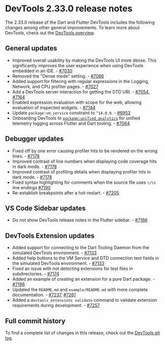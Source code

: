 # DevTools 2.33.0 release notes

The 2.33.0 release of the Dart and Flutter DevTools
includes the following changes among other general improvements.
To learn more about DevTools, check out the
[DevTools overview](/tools/devtools).

## General updates

* Improved overall usability by making the DevTools UI more dense.
  This significantly improves the user experience when using
  DevTools embedded in an IDE. - [#7030](https://github.com/flutter/devtools/pull/7030)
* Removed the "Dense mode" setting. - [#7086](https://github.com/flutter/devtools/pull/7086)
* Added support for filtering with regular expressions in
  the Logging, Network, and CPU profiler pages. - [#7027](https://github.com/flutter/devtools/pull/7027)
* Add a DevTools server interaction for getting the DTD URI. - [#7054](https://github.com/flutter/devtools/pull/7054), [#7164](https://github.com/flutter/devtools/pull/7164)
* Enabled expression evaluation with scope for the web,
  allowing evaluation of inspected widgets. - [#7144](https://github.com/flutter/devtools/pull/7144)
* Update `package:vm_service` constraint to `^14.0.0`. - [#6953](https://github.com/flutter/devtools/pull/6953)
* Onboarding DevTools to [`package:unified_analytics`](https://pub.dev/packages/unified_analytics) for
  unified telemetry logging across Flutter and Dart tooling. - [#7084](https://github.com/flutter/devtools/pull/7084)

## Debugger updates

* Fixed off by one error causing profiler hits to be
  rendered on the wrong lines. - [#7178](https://github.com/flutter/devtools/pull/7178)
* Improved contrast of line numbers when
  displaying code coverage hits in dark mode. - [#7178](https://github.com/flutter/devtools/pull/7178)
* Improved contrast of profiling details when
  displaying profiler hits in dark mode. - [#7178](https://github.com/flutter/devtools/pull/7178)
* Fixed syntax highlighting for comments when
  the source file uses `\r\n` line endings [#7190](https://github.com/flutter/devtools/pull/7190)
* Re-establish breakpoints after a hot-restart. - [#7205](https://github.com/flutter/devtools/pull/7205)

## VS Code Sidebar updates

* Do not show DevTools release notes in the Flutter sidebar. - [#7166](https://github.com/flutter/devtools/pull/7166)

## DevTools Extension updates

* Added support for connecting to the Dart Tooling Daemon from
  the simulated DevTools environment. - [#7133](https://github.com/flutter/devtools/pull/7133)
* Added help buttons to the VM Service and DTD connection text fields in
  the simulated DevTools environment. - [#7133](https://github.com/flutter/devtools/pull/7133)
* Fixed an issue with not detecting extensions for
  test files in subdirectories. - [#7174](https://github.com/flutter/devtools/pull/7174)
* Added an example of creating an extension for a pure Dart package. - [#7196](https://github.com/flutter/devtools/pull/7196)
* Updated the `README.md` and `example/README.md` with
  more complete documentation. - [#7237](https://github.com/flutter/devtools/pull/7237), [#7261](https://github.com/flutter/devtools/pull/7261)
* Added a `devtools_extensions validate` command to
  validate extension requirements during development. - [#7257](https://github.com/flutter/devtools/pull/7257)

## Full commit history

To find a complete list of changes in this release, check out the
[DevTools git log](https://github.com/flutter/devtools/tree/v2.33.0).
